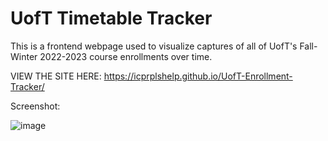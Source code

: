 # UofT Timetable Tracker

This is a frontend webpage used to visualize captures of all of
UofT's Fall-Winter 2022-2023 course enrollments over time.

VIEW THE SITE HERE: https://icprplshelp.github.io/UofT-Enrollment-Tracker/

Screenshot:

![image](https://user-images.githubusercontent.com/93059453/182308380-776ba918-c2e1-4f9a-9cdf-e5b13564197a.png)

